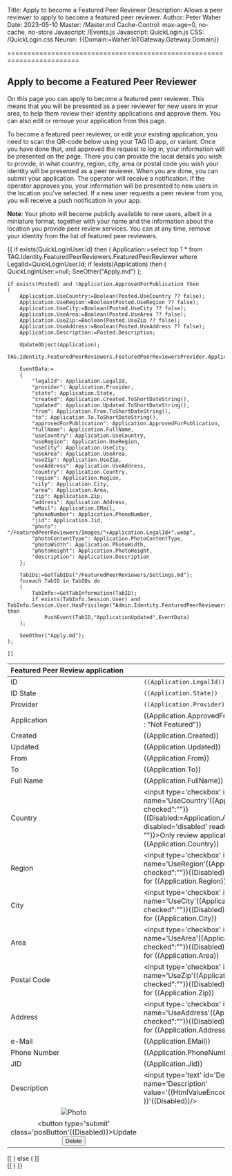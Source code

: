 ﻿Title: Apply to become a Featured Peer Reviewer
Description: Allows a peer reviewer to apply to become a featured peer reviewer.
Author: Peter Waher
Date: 2023-05-10
Master: /Master.md
Cache-Control: max-age=0, no-cache, no-store
Javascript: /Events.js
Javascript: QuickLogin.js
CSS: /QuickLogin.css
Neuron: {{Domain:=Waher.IoTGateway.Gateway.Domain}}

========================================================================

Apply to become a Featured Peer Reviewer
--------------------------------------------

On this page you can apply to become a featured peer reviewer. This means that you will be presented as a peer reviewer for new
users in your area, to help them review their identity applications and approve them. You can also edit or remove your application
from this page.

To become a featured peer reviewer, or edit your existing application, you need to scan the QR-code below using your TAG ID app, 
or variant. Once you have done that, and approved the request to log in, your information will be presented on the page. There you 
can provide the local details you wish to provide, in what country, region, city, area or postal code you wish your identity will 
be presented as a peer reviewer. When you are done, you can submit your application. The operator will receive a notification. If the
operator approves you, your information will be presented to new users in the location you've selected. If a new user requests a peer
review from you, you will receive a push notification in your app.

**Note**: Your photo will become publicly available to new users, albeit in a miniature format, together with your name and the 
information about the location you provide peer review services. You can at any time, remove your identity from the list of featured 
peer reviewers.

<form action="Apply.md" method="POST">

{{
if exists(QuickLoginUser.Id) then
(
    Application:=select top 1 * from TAG.Identity.FeaturedPeerReviewers.FeaturedPeerReviewer where LegalId=QuickLoginUser.Id;
    if !exists(Application) then
    (
        QuickLoginUser:=null;
        SeeOther("Apply.md")
    );

    if exists(Posted) and !Application.ApprovedForPublication then
    (
        Application.UseCountry:=Boolean(Posted.UseCountry ?? false);
        Application.UseRegion:=Boolean(Posted.UseRegion ?? false);
        Application.UseCity:=Boolean(Posted.UseCity ?? false);
        Application.UseArea:=Boolean(Posted.UseArea ?? false);
        Application.UseZip:=Boolean(Posted.UseZip ?? false);
        Application.UseAddress:=Boolean(Posted.UseAddress ?? false);
        Application.Description:=Posted.Description;

        UpdateObject(Application);
		TAG.Identity.FeaturedPeerReviewers.FeaturedPeerReviewersProvider.ApplicationUpdated(Application);

		EventData:=
		{
			"legalId": Application.LegalId,
			"provider": Application.Provider,
			"state": Application.State,
			"created": Application.Created.ToShortDateString(),
			"updated": Application.Updated.ToShortDateString(),
			"from": Application.From.ToShortDateString(),
			"to": Application.To.ToShortDateString(),
			"approvedForPublication": Application.ApprovedForPublication,
			"fullName": Application.FullName,
			"useCountry": Application.UseCountry,
			"useRegion": Application.UseRegion,
			"useCity": Application.UseCity,
			"useArea": Application.UseArea,
			"useZip": Application.UseZip,
			"useAddress": Application.UseAddress,
			"country": Application.Country,
			"region": Application.Region,
			"city": Application.City,
			"area": Application.Area,
			"zip": Application.Zip,
			"address": Application.Address,
			"eMail": Application.EMail,
			"phoneNumber": Application.PhoneNumber,
			"jid": Application.Jid,
			"photo": "/FeaturedPeerReviewers/Images/"+Application.LegalId+".webp",
			"photoContentType": Application.PhotoContentType,
			"photoWidth": Application.PhotoWidth,
			"photoHeight": Application.PhotoHeight,
			"description": Application.Description
		};

		TabIDs:=GetTabIDs("/FeaturedPeerReviewers/Settings.md");
		foreach TabID in TabIDs do
		(
			TabInfo:=GetTabInformation(TabID);
			if exists(TabInfo.Session.User) and TabInfo.Session.User.HasPrivilege("Admin.Identity.FeaturedPeerReviewers") then
				PushEvent(TabID,"ApplicationUpdated",EventData)
		);

        SeeOther("Apply.md");
    );

    ]]
<div id="CurrentApplication" data-legalId="((Application.LegalId))">

| Featured Peer Review application                                                   ||
|:-------------|:---------------------------------------------------------------------|
| ID           | `((Application.LegalId))`                                            |
| ID State     | `((Application.State))`                                              |
| Provider     | `((Application.Provider))`                                           |
| Application  | ((Application.ApprovedForPublication ? "Featured" : "Not Featured")) |
| Created      | ((Application.Created))                                              |
| Updated      | ((Application.Updated))                                              |
| From         | ((Application.From))                                                 |
| To           | ((Application.To))                                                   |
| Full Name    | ((Application.FullName))                                             |
| Country      | <input type='checkbox' id='UseCountry' name='UseCountry'((Application.UseCountry?" checked":""))((Disabled:=Application.ApprovedForPublication ? " disabled='disabled' readonly='readonly'" : ""))><label for='UseCountry'>Only review applications for ((Application.Country))</label> |
| Region       | <input type='checkbox' id='UseRegion' name='UseRegion'((Application.UseRegion?" checked":""))((Disabled))><label for='UseRegion'>Only review applications for ((Application.Region))</label> |
| City         | <input type='checkbox' id='UseCity' name='UseCity'((Application.UseCity?" checked":""))((Disabled))><label for='UseCity'>Only review applications for ((Application.City))</label> |
| Area         | <input type='checkbox' id='UseArea' name='UseArea'((Application.UseArea?" checked":""))((Disabled))><label for='UseArea'>Only review applications for ((Application.Area))</label> |
| Postal Code  | <input type='checkbox' id='UseZip' name='UseZip'((Application.UseZip?" checked":""))((Disabled))><label for='UseZip'>Only review applications for ((Application.Zip))</label> |
| Address      | <input type='checkbox' id='UseAddress' name='UseAddress'((Application.UseAddress?" checked":""))((Disabled))><label for='UseAddress'>Only review applications for ((Application.Address))</label> |
| e-Mail       | ((Application.EMail))                                                |
| Phone Number | ((Application.PhoneNumber))                                          |
| JID          | ((Application.Jid))                                                  |
| Description  | <input type='text' id='Description' name='Description' value='((HtmlValueEncode(Application.Description) ))'((Disabled))/> |
| <div style='text-align:center'><img src='/FeaturedPeerReviewers/Images/((Application.LegalId)).webp' alt='Photo' width='((Application.PhotoWidth))' height='((Application.PhotoHeight))' /></div> ||
| <div style='text-align:center'><button type='submit' class='posButton'((Disabled))>Update</button> <button type='button' class='negButton' onclick='DeleteApplication()'>Delete</button></div> ||

</div>
[[
)
else
(
    ]]<div id="quickLoginCode" data-mode="image" data-serviceId="((QuickLoginServiceId(Request);))"
     data-purpose="To apply to become a featured peer reviewer on ((Domain))."></div>
[[
)
}}

</form>